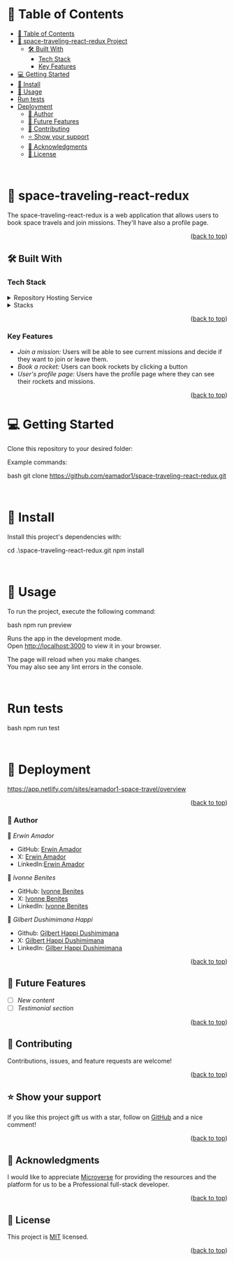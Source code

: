 <a name="readme-top"></a>

<!-- TABLE OF CONTENTS -->

# 📗 Table of Contents

- [📗 Table of Contents](#-table-of-contents)
- [📖 space-traveling-react-redux Project ](#-space-traveling-react-redux-)
  - [🛠 Built With ](#-built-with-)
    - [Tech Stack ](#tech-stack-)
    - [Key Features ](#key-features-)
- [💻 Getting Started ](#-getting-started-)
- [📖 Install](#-install)
- [📖 Usage](#-usage)
- [Run tests](#run-tests)
- [Deployment](#deployment)
    - [👥 Author ](#-author-)
  - [🔭 Future Features ](#-future-features-)
  - [🤝 Contributing ](#-contributing-)
  - [⭐️ Show your support ](#️-show-your-support-)
  - [🙏 Acknowledgments ](#-acknowledgments-)
  - [📝 License ](#-license-)

<!-- PROJECT DESCRIPTION -->
<br>

# 📖 space-traveling-react-redux <a name="space-traveling-react-redux"></a>

The space-traveling-react-redux is a web application that allows users to book space travels and join missions. They'll have also a profile page.
<br>

<p align="right">(<a href="#readme-top">back to top</a>)</p>

## 🛠 Built With <a name="built-with"></a>

### Tech Stack <a name="tech-stack"></a>

<details>
  <summary>Repository Hosting Service</summary>
  <ul>
    <li><a href="https://github.com/">GitHub</a></li>
  </ul>
</details>

<details>
  <summary>Stacks</summary>
  <ul>
    <li><a href="https://react.dev/">React</a></li>
    <li><a href="https://redux.js.org/">Redux</a></li>
 </ul>
</details>

<!-- Features -->
<p align="right">(<a href="#readme-top">back to top</a>)</p>

### Key Features <a name="key-features"></a>

- *Join a mission:* Users will be able to see current missions and decide if they want to join or leave them.
- *Book a rocket:* Users can book rockets by clicking a button
- *User's profile page:* Users have the profile page where they can see their rockets and missions.
<p align="right">(<a href="#readme-top">back to top</a>)</p>

# 💻 Getting Started <a name="getting-started"></a>

Clone this repository to your desired folder:

Example commands:

bash
  git clone https://github.com/eamador1/space-traveling-react-redux.git


<br>

# 📖 Install

Install this project's dependencies with:


cd .\space-traveling-react-redux.git
npm install


<br>

# 📖 Usage

To run the project, execute the following command:

bash
 npm run preview


Runs the app in the development mode.\
Open [http://localhost:3000](http://localhost:3000) to view it in your browser.

The page will reload when you make changes.\
You may also see any lint errors in the console.

<br>

# Run tests

bash
  npm run test


<br>

# 📖 Deployment
  https://app.netlify.com/sites/eamador1-space-travel/overview


<p align="right">(<a href="#readme-top">back to top</a>)</p>

<!-- AUTHORS -->

### 👥 Author <a name="authors"></a>

👤 *Erwin Amador*

-   GitHub: [Erwin Amador](https://github.com/eamador1)
-   X: [Erwin Amador](https://twitter.com/hokieamador)
-   LinkedIn:[Erwin Amador](https://www.linkedin.com/in/hokieamador/)

👤 *Ivonne Benites*

- GitHub: [Ivonne Benites](https://github.com/IvonneBenitesRodriguez)
- X: [Ivonne Benites](https://twitter.com/IvonneBenitesR)
- LinkedIn: [Ivonne Benites](https://www.linkedin.com/in/ivonnebenites/)

👤 *Gilbert  Dushimimana Happi*

- Github: [Gilbert Happi Dushimimana](https://github.com/gilberthappi)
- X: [Gilbert Happi Dushimimana](https://twitter.com/DushimimanaGil3)
- LinkedIn: [Gilber Happi Dushimimana](https://www.linkedin.com/in/dushimimana-gilbert-happi-997b2a262/)

<p align="right">(<a href="#readme-top">back to top</a>)</p>

<!-- FUTURE FEATURES -->

## 🔭 Future Features <a name="future-features"></a>

- [ ] *New content*
- [ ] *Testimonial section*

<p align="right">(<a href="#readme-top">back to top</a>)</p>

<!-- CONTRIBUTING -->

## 🤝 Contributing <a name="contributing"></a>

Contributions, issues, and feature requests are welcome!

<p align="right">(<a href="#readme-top">back to top</a>)</p>

<!-- SUPPORT -->

## ⭐️ Show your support <a name="support"></a>

If you like this project gift us with a star, follow on [GitHub](https://github.com/eamador1/) and a nice comment!

<p align="right">(<a href="#readme-top">back to top</a>)</p>

<!-- ACKNOWLEDGEMENTS -->

## 🙏 Acknowledgments <a name="acknowledgements"></a>

I would like to appreciate <a href="https://www.microverse.org/">Microverse</a> for providing the resources and the platform for us to be a Professional full-stack developer.

<p align="right">(<a href="#readme-top">back to top</a>)</p>

<!-- LICENSE -->

## 📝 License <a name="license"></a>

This project is [MIT](./LICENSE) licensed.

<p align="right">(<a href="#readme-top">back to top</a>)</p>
